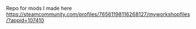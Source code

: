Repo for mods I made here
https://steamcommunity.com/profiles/76561198116268127/myworkshopfiles/?appid=107410
